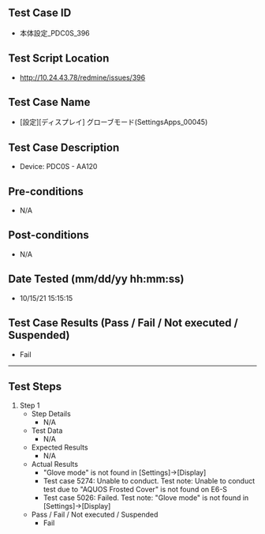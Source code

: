 ## Test Case ID
* 本体設定_PDC0S_396
## Test Script Location
* http://10.24.43.78/redmine/issues/396
## Test Case Name
* [設定][ディスプレイ] グローブモード(SettingsApps_00045)
## Test Case Description
* Device: PDC0S - AA120
## Pre-conditions
* N/A
## Post-conditions
* N/A
## Date Tested (mm/dd/yy hh:mm:ss)
* 10/15/21 15:15:15
## Test Case Results (Pass / Fail / Not executed / Suspended)
* Fail
---
## Test Steps
1. Step 1
	* Step Details
		* N/A
	* Test Data
		* N/A
	* Expected Results
		* N/A
	* Actual Results
		* "Glove mode" is not found in [Settings]->[Display]
		* Test case 5274: Unable to conduct. Test note: Unable to conduct test due to "AQUOS Frosted Cover" is not found on E6-S
		* Test case 5026: Failed. Test note: "Glove mode" is not found in [Settings]->[Display]
	* Pass / Fail / Not executed / Suspended
		* Fail
